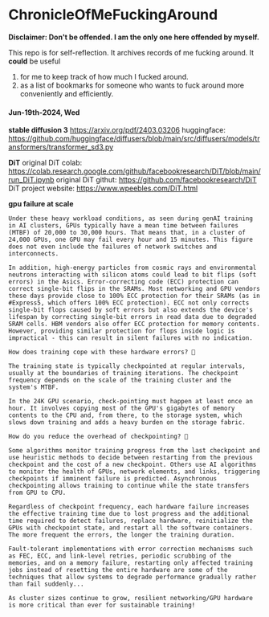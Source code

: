 # ChronicleOfMeFuckingAround
**Disclaimer: Don't be offended. I am the only one here offended by myself.**

This repo is for self-reflection. It archives records of me fucking around. 
It **could** be useful
1. for me to keep track of how much I fucked around.
2. as a list of bookmarks for someone who wants to fuck around more conveniently and efficiently.

#### Jun-19th-2024, Wed

**stable diffusion 3**
https://arxiv.org/pdf/2403.03206
huggingface: https://github.com/huggingface/diffusers/blob/main/src/diffusers/models/transformers/transformer_sd3.py

**DiT**
original DiT colab: https://colab.research.google.com/github/facebookresearch/DiT/blob/main/run_DiT.ipynb
original DiT githut: https://github.com/facebookresearch/DiT
DiT project website: https://www.wpeebles.com/DiT.html

**gpu failure at scale**
```
Under these heavy workload conditions, as seen during genAI training in AI clusters, GPUs typically have a mean time between failures (MTBF) of 20,000 to 30,000 hours. That means that, in a cluster of 24,000 GPUs, one GPU may fail every hour and 15 minutes. This figure does not even include the failures of network switches and interconnects.
 
In addition, high-energy particles from cosmic rays and environmental neutrons interacting with silicon atoms could lead to bit flips (soft errors) in the Asics. Error-correcting code (ECC) protection can correct single-bit flips in the SRAMs. Most networking and GPU vendors these days provide close to 100% ECC protection for their SRAMs (as in #Express5, which offers 100% ECC protection). ECC not only corrects single-bit flops caused by soft errors but also extends the device's lifespan by correcting single-bit errors in read data due to degraded SRAM cells. HBM vendors also offer ECC protection for memory contents. However, providing similar protection for flops inside logic is impractical - this can result in silent failures with no indication.
 
How does training cope with these hardware errors? 🤔

The training state is typically checkpointed at regular intervals, usually at the boundaries of training iterations. The checkpoint frequency depends on the scale of the training cluster and the system's MTBF.

In the 24K GPU scenario, check-pointing must happen at least once an hour. It involves copying most of the GPU's gigabytes of memory contents to the CPU and, from there, to the storage system, which slows down training and adds a heavy burden on the storage fabric.

How do you reduce the overhead of checkpointing? 🤔

Some algorithms monitor training progress from the last checkpoint and use heuristic methods to decide between restarting from the previous checkpoint and the cost of a new checkpoint. Others use AI algorithms to monitor the health of GPUs, network elements, and links, triggering checkpoints if imminent failure is predicted. Asynchronous checkpointing allows training to continue while the state transfers from GPU to CPU.
 
Regardless of checkpoint frequency, each hardware failure increases the effective training time due to lost progress and the additional time required to detect failures, replace hardware, reinitialize the GPUs with checkpoint state, and restart all the software containers. The more frequent the errors, the longer the training duration.
 
Fault-tolerant implementations with error correction mechanisms such as FEC, ECC, and link-level retries, periodic scrubbing of the memories, and on a memory failure, restarting only affected training jobs instead of resetting the entire hardware are some of the techniques that allow systems to degrade performance gradually rather than fail suddenly...

As cluster sizes continue to grow, resilient networking/GPU hardware is more critical than ever for sustainable training!
```
